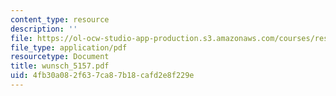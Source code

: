 ```yaml
---
content_type: resource
description: ''
file: https://ol-ocw-studio-app-production.s3.amazonaws.com/courses/res-12-000-evolution-of-physical-oceanography-spring-2007/4fb30a082f637ca87b18cafd2e8f229e_wunsch_5157.pdf
file_type: application/pdf
resourcetype: Document
title: wunsch_5157.pdf
uid: 4fb30a08-2f63-7ca8-7b18-cafd2e8f229e
---
```

